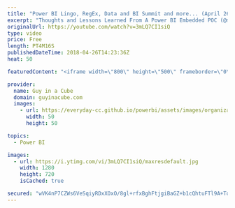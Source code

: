 ```yaml
---
title: "Power BI Lingo, RegEx, Data and BI Summit and more... (April 26, 2018)"
excerpt: "Thoughts and Lessons Learned From A Power BI Embedded POC (@mmarie) https://datasavvy.me/2018/04/25/thoughts-and-lessons-learned-from-a-power-bi-embedded-poc/  Introducing Lingo (@powerbitips) https://powerbi.tips/2018/04/introducing-lingo/  Regex in Power BI and Power Query in Excel with Java Script"
originalUrl: https://youtube.com/watch?v=3mLQ7CI1siQ
type: video
price: Free
length: PT4M16S
publishedDateTime: 2018-04-26T14:23:36Z
heat: 50

featuredContent: "<iframe width=\"800\" height=\"500\" frameborder=\"0\" src=\"https://www.youtube.com/embed/3mLQ7CI1siQ\" allow=\"accelerometer; autoplay; encrypted-media; gyroscope; picture-in-picture\" allowfullscreen></iframe>"

provider:
  name: Guy in a Cube
  domain: guyinacube.com
  images:
    - url: https://everyday-cc.github.io/powerbi/assets/images/organizations/guyinacube.com-50x50.jpg
      width: 50
      height: 50

topics:
  - Power BI

images:
  - url: https://i.ytimg.com/vi/3mLQ7CI1siQ/maxresdefault.jpg
    width: 1280
    height: 720
    isCached: true

secured: "wVK4nP7CZWs6VeSqiyRDxXOxO/8gl+rfxBghFtjgiBaGZ+b1cQhtuFTl9A+TqapeH4CtPc+5324mOL6A2zF6rMVVuDQXp8fwbXDFdg5DyqJuU5YUlPhaqS27kROgNngOZW7v1QY/L2URaEbGEGeYYZAIqrVzxhixqICrOb30OFxl/cQ1+hwhV4NMTppOVT+ItagcrRpF/FC4Wwm7i7W+kku5QQ41qcoWWxJZSJI4vgUmgmEVaAF+ZKxg+Sak9EYhpLwqq0vtnGZbsZ2zkRMjguk9z9F1SGcjU9491YnWLPNvaKyWu3FCpo1xKpLDnuuf014Gg0skcaVo+PbTulaPIfKt5hg1MTsCrUo5NaUlD5CHx1IdVwuYvf+CxbvztVrPTaZGX50E/hbcdOLbhivRdOXZvo7fh3XudzAHty8IDak=;8T5XD9FdOVLlNtGNA4tTTg=="
---
```


